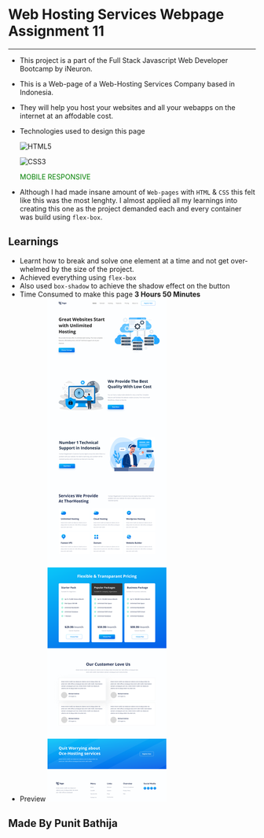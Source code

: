 # Web Hosting Services Webpage Assignment 11

---

- This project is a part of the Full Stack Javascript Web Developer Bootcamp by iNeuron.
- This is a Web-page of a Web-Hosting Services Company based in Indonesia.
- They will help you host your websites and all your webapps on the internet at an affodable cost.
- Technologies used to design this page

  ![HTML5](https://img.shields.io/badge/html5-%23E34F26.svg?style=for-the-badge&logo=html5&logoColor=white)

  ![CSS3](https://img.shields.io/badge/css3-%231572B6.svg?style=for-the-badge&logo=css3&logoColor=white)

  <p style="color: green">MOBILE RESPONSIVE</p>

- Although I had made insane amount of `Web-pages` with `HTML` & `CSS` this felt like this was the most lenghty. I almost applied all my learnings into creating this one as the project demanded each and every container was build using `flex-box`.

## Learnings

- Learnt how to break and solve one element at a time and not get over-whelmed by the size of the project.
- Achieved everything using `flex-box`
- Also used `box-shadow` to achieve the shadow effect on the button
- Time Consumed to make this page **3 Hours 50 Minutes**
- Preview
  ![preview](./11.png)

## Made By Punit Bathija
